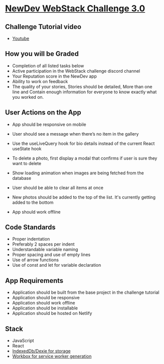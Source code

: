# [NewDev WebStack Challenge 3.0](https://www.newdev.io/)

## Challenge Tutorial video
* [Youtube](https://youtu.be/Zm5lw5Nav1w)

## How you will be Graded
* Completion of all listed tasks below
* Active participation in the WebStack challenge discord channel
* Your Reputation score in the NewDev app
* Ability to work on feedback
* The quality of your stories,
 Stories should be detailed,
More than one line and
Contain enough information for everyone to know exactly what you worked on.

## User Actions on the App
* App should be responsive on mobile

* User should see a message when there’s no item in the gallery

* Use the useLiveQuery hook for bio details instead of the current React useState hook
* To delete a photo, first display a modal that confirms if user is sure they want to delete

* Show loading animation when images are being fetched from the database

* User should be able to clear all items at once

* New photos should be added to the top of the list. It's currently getting added to the bottom

* App should work offline

## Code Standards
* Proper indentation
* Preferably 2 spaces per indent
* Understandable variable naming
* Proper spacing and use of empty lines
* Use of arrow functions
* Use of const and let for variable declaration

## App Requirements
* Application should be built from the base project in the challenge tutorial
* Application should be responsive
* Application should work offline
* Application should be installable
* Application should be hosted on Netlify

## Stack
* JavaScript
* React
* [IndexedDb/Dexie for storage](https://dexie.org/)
* [Workbox for service worker generation](https://developers.google.com/web/tools/workbox/guides/generate-service-worker/cli)



